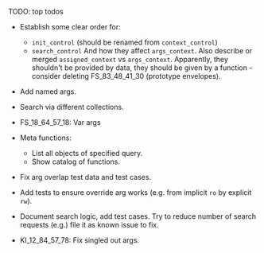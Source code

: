 
TODO: top todos

*   Establish some clear order for:
    *   `init_control` (should be renamed from `context_control`)
    *   `search_control`
    And how they affect `args_context`.
    Also describe or merged `assigned_context` vs `args_context`.
    Apparently, they shouldn't be provided by data, they should be given by a function -
    consider deleting FS_83_48_41_30 (prototype envelopes).

*   Add named args.

*   Search via different collections.

*   FS_18_64_57_18: Var args

*   Meta functions:
    *   List all objects of specified query.
    *   Show catalog of functions.

*   Fix arg overlap test data and test cases.

*   Add tests to ensure override arg works (e.g. from implicit `ro` by explicit `rw`).

*   Document search logic, add test cases.
    Try to reduce number of search requests (e.g.) file it as known issue to fix.

*   KI_12_84_57_78: Fix singled out args.

